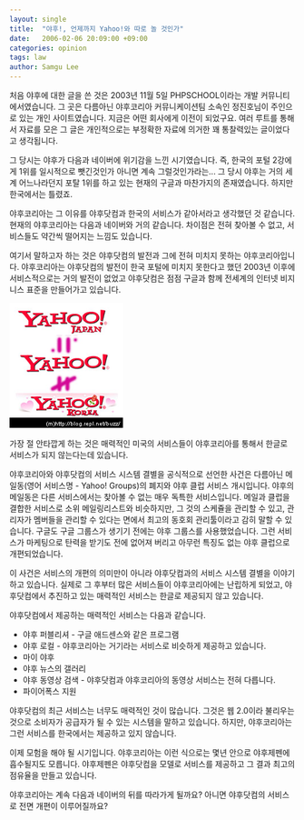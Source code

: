 ```yaml
---
layout: single
title:  "야후!, 언제까지 Yahoo!와 따로 놀 것인가"
date:   2006-02-06 20:09:00 +09:00
categories: opinion
tags: law
author: Samgu Lee
---
```

처음 야후에 대한 글을 쓴 것은 2003년 11월 5일 PHPSCHOOL이라는 개발 커뮤니티에서였습니다. 그 곳은 다름아닌 야후코리아 커뮤니케이션팀 소속인 정진호님이 주인으로 있는 개인 사이트였습니다. 지금은 어떤 회사에게 이전이 되었구요. 여러 루트를 통해서 자료를 모은 그 글은 개인적으로는 부정확한 자료에 의거한 꽤 통찰력있는 글이었다고 생각됩니다.

그 당시는 야후가 다음과 네이버에 위기감을 느낀 시기였습니다. 즉, 한국의 포털 2강에게 1위를 일시적으로 뺏긴것인가 아니면 계속 그럴것인가라는... 그 당시 야후는 거의 세계 어느나라던지 포탈 1위를 하고 있는 현재의 구글과 마찬가지의 존재였습니다. 하지만 한국에서는 틀렸죠.

야후코리아는 그 이유를 야후닷컴과 한국의 서비스가 같아서라고 생각했던 것 같습니다. 현재의 야후코리아는 다음과 네이버와 거의 같습니다. 차이점은 전혀 찾아볼 수 없고, 서비스들도 약간씩 떨어지는 느낌도 있습니다.

여기서 말하고자 하는 것은 야후닷컴의 발전과 그에 전혀 미치지 못하는 야후코리아입니다. 야후코리아는 야후닷컴의 발전이 한국 포털에 미치지 못한다고 했던 2003년 이후에 서비스적으로는 거의 발전이 없었고 야후닷컴은 점점 구글과 함께 전세계의 인터넷 비지니스 표준을 만들어가고 있습니다.

![야후 != 야후코리아](/assets/yy-757568.jpg)

가장 절 안타깝게 하는 것은 매력적인 미국의 서비스들이 야후코리아를 통해서 한글로 서비스가 되지 않는다는데 있습니다.

야후코리아와 야후닷컴의 서비스 시스템 결별을 공식적으로 선언한 사건은 다름아닌 메일동(영어 서비스명 - Yahoo! Groups)의 폐지와 야후 클럽 서비스 개시입니다. 야후의 메일동은 다른 서비스에서는 찾아볼 수 없는 매우 독특한 서비스입니다. 메일과 클럽을 결합한 서비스로 소위 메일링리스트와 비슷하지만, 그 것의 스케쥴을 관리할 수 있고, 관리자가 멤버들을 관리할 수 있다는 면에서 최고의 동호회 관리툴이라고 감히 말할 수 있습니다. 구글도 구글 그룹스가 생기기 전에는 야후 그룹스를 사용했었습니다. 그런 서비스가 마케팅으로 탄력을 받기도 전에 없어져 버리고 아무런 특징도 없는 야후 클럽으로 개편되었습니다.

이 사건은 서비스의 개편의 의미만이 아니라 야후닷컴과의 서비스 시스템 결별을 이야기하고 있습니다. 실제로 그 후부터 많은 서비스들이 야후코리아에는 난립하게 되었고, 야후닷컴에서 추진하고 있는 매력적인 서비스는 한글로 제공되지 않고 있습니다.

야후닷컴에서 제공하는 매력적인 서비스는 다음과 같습니다.

- 야후 퍼블리셔 - 구글 애드센스와 같은 프로그램
- 야후 로컬 - 야후코리아는 거기라는 서비스로 비슷하게 제공하고 있습니다.
- 마이 야후
- 야후 뉴스의 갤러리
- 야후 동영상 검색 - 야후닷컴과 야후코리아의 동영상 서비스는 전혀 다릅니다.
- 파이어폭스 지원

야후닷컴의 최근 서비스는 너무도 매력적인 것이 많습니다. 그것은 웹 2.0이라 불리우는 것으로 소비자가 공급자가 될 수 있는 시스템을 말하고 있습니다. 하지만, 야후코리아는 그런 서비스를 한국에서는 제공하고 있지 않습니다.

이제 모험을 해야 될 시기입니다. 야후코리아는 이런 식으로는 몇년 안으로 야후제펜에 흡수될지도 모릅니다. 야후제펜은 야후닷컴을 모델로 서비스를 제공하고 그 결과 최고의 점유율을 만들고 있습니다.

야후코리아는 계속 다음과 네이버의 뒤를 따라가게 될까요? 아니면 야후닷컴의 서비스로 전면 개편이 이루어질까요?
